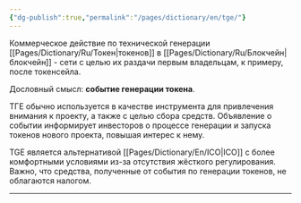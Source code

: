 ```yaml
---
{"dg-publish":true,"permalink":"/pages/dictionary/en/tge/"}
---
```



Коммерческое действие по технической генерации [[Pages/Dictionary/Ru/Токен\|токенов]] в [[Pages/Dictionary/Ru/Блокчейн\|блокчейн]] - сети с целью их раздачи первым владельцам, к примеру, после токенсейла.

Дословный смысл: **событие генерации токена**.

ТГЕ обычно используется в качестве инструмента для привлечения внимания к проекту, а также с целью сбора средств. Объявление о событии информирует инвесторов о процессе генерации и запуска токенов нового проекта, повышая интерес к нему.

TGE является альтернативой [[Pages/Dictionary/En/ICO\|ICO]] с более комфортными условиями из-за отсутствия жёсткого регулирования. Важно, что средства, полученные от события по генерации токенов, не облагаются налогом.

---

